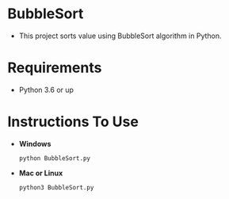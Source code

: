 # BubbleSort
- This project sorts value using BubbleSort algorithm in Python.

# Requirements
 - Python 3.6 or up
 
 # Instructions To Use
 - **Windows**
   ```
   python BubbleSort.py
   ```
 - **Mac or Linux**
   ```
   python3 BubbleSort.py
   ```

